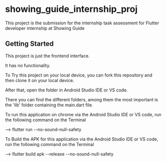 # showing_guide_internship_proj

This project is the submission for the internship task assessment for Flutter developer internship at Showing Guide

## Getting Started

This project is just the frontend interface.

It has no functionality.

To Try this project on your local device, you can fork this repository and then clone it on your local device.

After that, open the folder in Android Studio IDE or VS code.

There you can find the different folders, among them the most important is the 'lib' folder containing the main.dart file. 

To run this application on chrome via the Android Studio IDE or VS code, run the following command on the Terminal

-->  flutter run --no-sound-null-safety

To Build the APK for this application via the Android Studio IDE or VS code, run the following command on the Terminal

-->  flutter build apk --release --no-sound-null-safety
